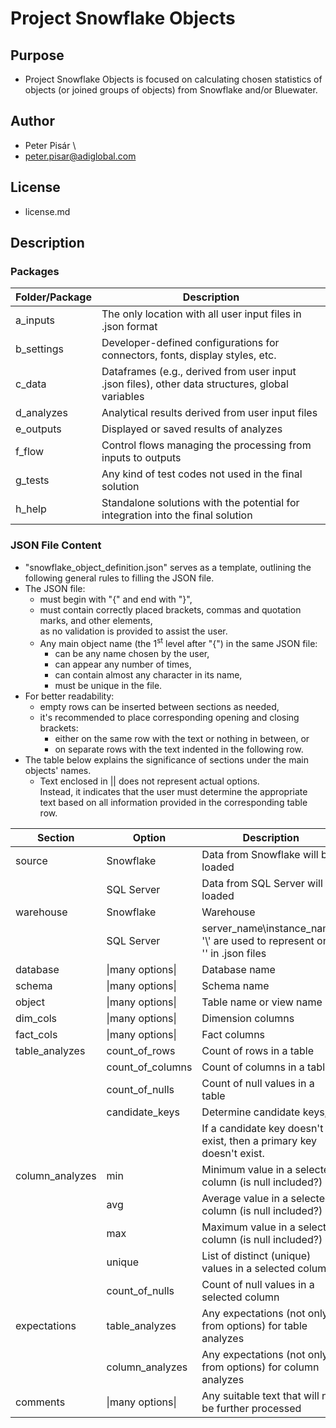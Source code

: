 # Project Snowflake Objects

## Purpose

- Project Snowflake Objects is focused on calculating chosen statistics of objects (or joined groups of objects) from Snowflake and/or Bluewater.

## Author

- Peter Pisár \
- peter.pisar@adiglobal.com

## License

- license.md

## Description

### Packages

| Folder/Package | Description                                                                                     |
| -------------- | ----------------------------------------------------------------------------------------------- |
| a_inputs       | The only location with all user input files in .json format                                     |
| b_settings     | Developer-defined configurations for connectors, fonts, display styles, etc.                    |
| c_data         | Dataframes (e.g., derived from user input .json files), other data structures, global variables |
| d_analyzes     | Analytical results derived from user input files                                                |
| e_outputs      | Displayed or saved results of analyzes                                                          |
| f_flow         | Control flows managing the processing from inputs to outputs                                    |
| g_tests        | Any kind of test codes not used in the final solution                                           |
| h_help         | Standalone solutions with the potential for integration into the final solution                 |

### JSON File Content

- "snowflake_object_definition.json" serves as a template, outlining the following general rules to filling the JSON file.
- The JSON file:
  - must begin with "{" and end with "}",
  - must contain correctly placed brackets, commas and quotation marks, and other elements, \
    as no validation is provided to assist the user.
  - Any main object name (the 1<sup>st</sup> level after "{") in the same JSON file:
    - can be any name chosen by the user,
    - can appear any number of times,
    - can contain almost any character in its name,
    - must be unique in the file.
- For better readability:
  - empty rows can be inserted between sections as needed,
  - it's recommended to place corresponding opening and closing brackets:
    - either on the same row with the text or nothing in between, or
    - on separate rows with the text indented in the following row.
- The table below explains the significance of sections under the main objects' names.
  - Text enclosed in \|\| does not represent actual options. \
    Instead, it indicates that the user must determine the appropriate text based on all information provided in the corresponding table row.

| Section         | Option           | Description                                                                  |
| --------------- | ---------------- | ---------------------------------------------------------------------------- |
| source          | Snowflake        | Data from Snowflake will be loaded                                           |
|                 | SQL Server       | Data from SQL Server will be loaded                                          |
| warehouse       | Snowflake        | Warehouse                                                                    |
|                 | SQL Server       | server_name\instance_name; '\\' are used to represent one '\' in .json files |
| database        | \|many options\| | Database name                                                                |
| schema          | \|many options\| | Schema name                                                                  |
| object          | \|many options\| | Table name or view name                                                      |
| dim_cols        | \|many options\| | Dimension columns                                                            |
| fact_cols       | \|many options\| | Fact columns                                                                 |
| table_analyzes  | count_of_rows    | Count of rows in a table                                                     |
|                 | count_of_columns | Count of columns in a table                                                  |
|                 | count_of_nulls   | Count of null values in a table                                              |
|                 | candidate_keys   | Determine candidate keys;                                                    |
|                 |                  | If a candidate key doesn't exist, then a primary key doesn't exist.          |
| column_analyzes | min              | Minimum value in a selected column (is null included?)                       |
|                 | avg              | Average value in a selected column (is null included?)                       |
|                 | max              | Maximum value in a selected column (is null included?)                       |
|                 | unique           | List of distinct (unique) values in a selected column                        |
|                 | count_of_nulls   | Count of null values in a selected column                                    |
| expectations    | table_analyzes   | Any expectations (not only from options) for table analyzes                  |
|                 | column_analyzes  | Any expectations (not only from options) for column analyzes                 |
| comments        | \|many options\| | Any suitable text that will not be further processed                         |
